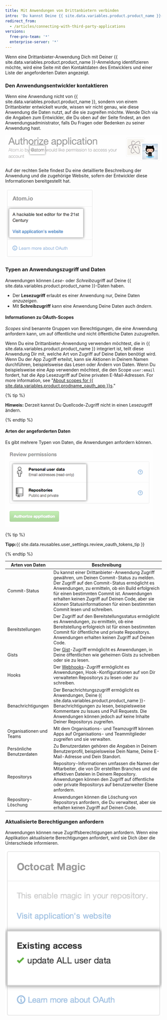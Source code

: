 ```yaml
---
title: Mit Anwendungen von Drittanbietern verbinden
intro: 'Du kannst Deine {{ site.data.variables.product.product_name }}-Identität zu Drittanbieter-Anwendungen verbinden, die OAuth verwenden. Wenn Du eine dieser Anwendungen autorisierst, solltest Du sicherstellen, dass es sich um eine vertrauenswürdige Anwendung handelt, und prüfen, von wem sie entwickelt wurde und auf welche Informationen sie zugreifen will.'
redirect_from:
  - /articles/connecting-with-third-party-applications
versions:
  free-pro-team: '*'
  enterprise-server: '*'
---
```


Wenn eine Drittanbieter-Anwendung Dich mit Deiner {{ site.data.variables.product.product_name }}-Anmeldung identifizieren möchte, wird eine Seite mit den Kontaktdaten des Entwicklers und einer Liste der angeforderten Daten angezeigt.

### Den Anwendungsentwickler kontaktieren

Wenn eine Anwendung nicht von {{ site.data.variables.product.product_name }}, sondern von einem Drittanbieter entwickelt wurde, wissen wir nicht genau, wie diese Anwendung die Daten nutzt, auf die sie zugreifen möchte. Wende Dich via die Angaben zum Entwickler, die Du oben auf der Seite findest, an den Anwendungsadministrator, falls Du Fragen oder Bedenken zu seiner Anwendung hast.

![{{ site.data.variables.product.prodname_oauth_app }}-Inhaberinformationen](/assets/images/help/platform/oauth_owner_bar.png)

Auf der rechten Seite findest Du eine detaillierte Beschreibung der Anwendung und die zugehörige Website, sofern der Entwickler diese Informationen bereitgestellt hat.

![OAuth-Anwendungsinformationen und -Website](/assets/images/help/platform/oauth_app_info.png)

### Typen an Anwendungszugriff und Daten

Anwendungen können *Lese*- oder *Schreib*zugriff auf Deine {{ site.data.variables.product.product_name }}-Daten haben.

- Der **Lesezugriff** erlaubt es einer Anwendung nur, Deine Daten *anzuzeigen*.
- Mit **Schreibzugriff** kann eine Anwendung Deine Daten auch *ändern*.

#### Informationen zu OAuth-Scopes

*Scopes* sind benannte Gruppen von Berechtigungen, die eine Anwendung anfordern kann, um auf öffentliche und nicht öffentliche Daten zuzugreifen.

Wenn Du eine Drittanbieter-Anwendung verwenden möchtest, die in {{ site.data.variables.product.product_name }} integriert ist, teilt diese Anwendung Dir mit, welche Art von Zugriff auf Deine Daten benötigt wird. Wenn Du der App Zugriff erteilst, kann sie Aktionen in Deinem Namen durchführen, beispielsweise das Lesen oder Ändern von Daten. Wenn Du beispielsweise eine App verwenden möchtest, die den Scope `user:email` fordert, hat die App Lesezugriff auf Deine privaten E-Mail-Adressen. For more information, see "[About scopes for {{ site.data.variables.product.prodname_oauth_app }}s](//apps/building-integrations/setting-up-and-registering-oauth-apps/about-scopes-for-oauth-apps)."

{% tip %}

**Hinweis:** Derzeit kannst Du Quellcode-Zugriff nicht in einen Lesezugriff ändern.

{% endtip %}

#### Arten der angeforderten Daten

Es gibt mehrere Typen von Daten, die Anwendungen anfordern können.

![OAuth-Zugriffsdetails](/assets/images/help/platform/oauth_access_types.png)

{% tip %}

**Tipp:**{{ site.data.reusables.user_settings.review_oauth_tokens_tip }}

{% endtip %}

| Arten von Daten           | Beschreibung                                                                                                                                                                                                                                                                                                                                                                                 |
| ------------------------- | -------------------------------------------------------------------------------------------------------------------------------------------------------------------------------------------------------------------------------------------------------------------------------------------------------------------------------------------------------------------------------------------- |
| Commit-Status             | Du kannst einer Drittanbieter-Anwendung Zugriff gewähren, um Deinen Commit-Status zu melden. Der Zugriff auf den Commit-Status ermöglicht es Anwendungen, zu ermitteln, ob ein Build erfolgreich für einen bestimmten Commit ist. Anwendungen erhalten keinen Zugriff auf Deinen Code, aber sie <em>können</em> Statusinformationen für einen bestimmten Commit lesen und schreiben. |
| Bereitstellungen          | Der Zugriff auf den Bereitstellungsstatus ermöglicht es Anwendungen, zu ermitteln, ob eine Bereitstellung erfolgreich ist für einen bestimmten Commit für öffentliche und private Repositorys. Anwendungen erhalten keinen Zugriff auf Deinen Code.                                                                                                                                          |
| Gists                     | Der [Gist](https://gist.github.com)-Zugriff ermöglicht es Anwendungen, in Deine öffentlichen wie geheimen Gists zu schreiben oder sie zu lesen.                                                                                                                                                                                                                                              |
| Hooks                     | Der [Webhooks](/webhooks)-Zugriff ermöglicht es Anwendungen, Hook-Konfigurationen auf von Dir verwalteten Repositorys zu lesen oder zu schreiben.                                                                                                                                                                                                                                            |
| Benachrichtigungen        | Der Benachrichtungszugriff ermöglicht es Anwendungen, Deine {{ site.data.variables.product.product_name }}-Benachrichtigungen zu lesen, beispielsweise Kommentare zu Issues und Pull Requests. Die Anwendungen können jedoch auf keine Inhalte Deiner Repositorys zugreifen.                                                                                                                 |
| Organisationen und Teams  | Mit dem Organisations- und Teamzugriff können Apps auf Organisations- und Teammitglieder zugreifen und sie verwalten.                                                                                                                                                                                                                                                                        |
| Persönliche Benutzerdaten | Zu Benutzerdaten gehören die Angaben in Deinem Benutzerprofil, beispielsweise Dein Name, Deine E-Mail-Adresse und Dein Standort.                                                                                                                                                                                                                                                             |
| Repositorys               | Repository-Informationen umfassen die Namen der Mitarbeiter, die von Dir erstellten Branches und die effektiven Dateien in Deinem Repository. Anwendungen können den Zugriff auf öffentliche oder private Repositorys auf benutzerweiter Ebene anfordern.                                                                                                                                    |
| Repository-Löschung       | Anwendungen können die Löschung von Repositorys anfordern, die Du verwaltest, aber sie erhalten keinen Zugriff auf Deinen Code.                                                                                                                                                                                                                                                              |

### Aktualisierte Berechtigungen anfordern

Anwendungen können neue Zugriffsberechtigungen anfordern. Wenn eine Applikation aktualisierte Berechtigungen anfordert, wird sie Dich über die Unterschiede informieren.

![Zugriff von Drittanbieter-Anwendungen ändern](/assets/images/help/platform/oauth_existing_access_pane.png)
